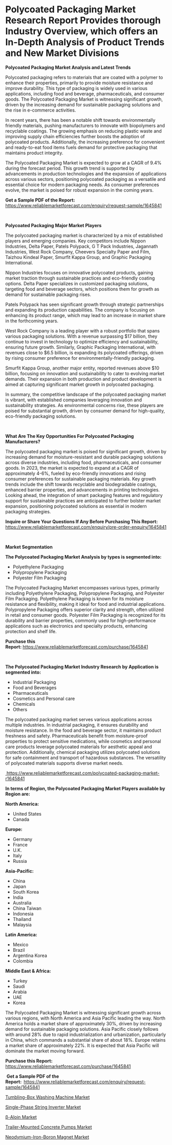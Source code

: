 <p><h1>Polycoated Packaging Market Research Report Provides thorough Industry Overview, which offers an In-Depth Analysis of Product Trends and New Market Divisions</h1></p><p><strong>Polycoated Packaging Market Analysis and Latest Trends</strong></p>
<p><p>Polycoated packaging refers to materials that are coated with a polymer to enhance their properties, primarily to provide moisture resistance and improve durability. This type of packaging is widely used in various applications, including food and beverage, pharmaceuticals, and consumer goods. The Polycoated Packaging Market is witnessing significant growth, driven by the increasing demand for sustainable packaging solutions and the rise in e-commerce activities.</p><p>In recent years, there has been a notable shift towards environmentally friendly materials, pushing manufacturers to innovate with biopolymers and recyclable coatings. The growing emphasis on reducing plastic waste and improving supply chain efficiencies further boosts the adoption of polycoated products. Additionally, the increasing preference for convenient and ready-to-eat food items fuels demand for protective packaging that maintains product integrity.</p><p>The Polycoated Packaging Market is expected to grow at a CAGR of 9.4% during the forecast period. This growth trend is supported by advancements in production technologies and the expansion of applications across various sectors, positioning polycoated packaging as a versatile and essential choice for modern packaging needs. As consumer preferences evolve, the market is poised for robust expansion in the coming years.</p></p>
<p><strong>Get a Sample PDF of the Report:&nbsp;</strong> <a href="https://www.reliablemarketforecast.com/enquiry/request-sample/1645841?utm_campaign=1803&utm_medium=2&utm_source=Github&utm_content=ia&utm_term=27102024&utm_id=polycoated-packaging">https://www.reliablemarketforecast.com/enquiry/request-sample/1645841</a></p>
<p>&nbsp;</p>
<p><strong>Polycoated Packaging Major Market Players</strong></p>
<p><p>The polycoated packaging market is characterized by a mix of established players and emerging companies. Key competitors include Nippon Industries, Delta Paper, Patels Polypack, G T Pack Industries, Jagannath Industries, West Rock Company, Cheevers Specialty Paper and Film, Taizhou Kindeal Paper, Smurfit Kappa Group, and Graphic Packaging International.</p><p>Nippon Industries focuses on innovative polycoated products, gaining market traction through sustainable practices and eco-friendly coating options. Delta Paper specializes in customized packaging solutions, targeting food and beverage sectors, which positions them for growth as demand for sustainable packaging rises.</p><p>Patels Polypack has seen significant growth through strategic partnerships and expanding its production capabilities. The company is focusing on enhancing its product range, which may lead to an increase in market share in the forthcoming years.</p><p>West Rock Company is a leading player with a robust portfolio that spans various packaging solutions. With a revenue surpassing $17 billion, they continue to invest in technology to optimize efficiency and sustainability, ensuring future growth. Similarly, Graphic Packaging International, with revenues close to $6.5 billion, is expanding its polycoated offerings, driven by rising consumer preference for environmentally-friendly packaging.</p><p>Smurfit Kappa Group, another major entity, reported revenues above $10 billion, focusing on innovation and sustainability to cater to evolving market demands. Their expansion in both production and product development is aimed at capturing significant market growth in polycoated packaging.</p><p>In summary, the competitive landscape of the polycoated packaging market is vibrant, with established companies leveraging innovation and sustainability strategies. As environmental concerns rise, these players are poised for substantial growth, driven by consumer demand for high-quality, eco-friendly packaging solutions.</p></p>
<p>&nbsp;</p>
<p><strong>What Are The Key Opportunities For Polycoated Packaging Manufacturers?</strong></p>
<p><p>The polycoated packaging market is poised for significant growth, driven by increasing demand for moisture-resistant and durable packaging solutions across diverse industries, including food, pharmaceuticals, and consumer goods. In 2023, the market is expected to expand at a CAGR of approximately 4-6%, fueled by eco-friendly innovations and rising consumer preferences for sustainable packaging materials. Key growth trends include the shift towards recyclable and biodegradable coatings, enhanced barrier properties, and advancements in printing technologies. Looking ahead, the integration of smart packaging features and regulatory support for sustainable practices are anticipated to further bolster market expansion, positioning polycoated solutions as essential in modern packaging strategies.</p></p>
<p><strong>Inquire or Share Your Questions If Any Before Purchasing This Report:</strong> <a href="https://www.reliablemarketforecast.com/enquiry/pre-order-enquiry/1645841?utm_campaign=1803&utm_medium=2&utm_source=Github&utm_content=ia&utm_term=27102024&utm_id=polycoated-packaging">https://www.reliablemarketforecast.com/enquiry/pre-order-enquiry/1645841</a></p>
<p>&nbsp;</p>
<p><strong>Market Segmentation</strong></p>
<p><strong>The Polycoated Packaging Market Analysis by types is segmented into:</strong></p>
<p><ul><li>Polyethylene Packaging</li><li>Polypropylene Packaging</li><li>Polyester Film Packaging</li></ul></p>
<p><p>The Polycoated Packaging Market encompasses various types, primarily including Polyethylene Packaging, Polypropylene Packaging, and Polyester Film Packaging. Polyethylene Packaging is known for its moisture resistance and flexibility, making it ideal for food and industrial applications. Polypropylene Packaging offers superior clarity and strength, often utilized in retail and consumer goods. Polyester Film Packaging is recognized for its durability and barrier properties, commonly used for high-performance applications such as electronics and specialty products, enhancing protection and shelf life.</p></p>
<p><strong>Purchase this Report:&nbsp;</strong><a href="https://www.reliablemarketforecast.com/purchase/1645841?utm_campaign=1803&utm_medium=2&utm_source=Github&utm_content=ia&utm_term=27102024&utm_id=polycoated-packaging">https://www.reliablemarketforecast.com/purchase/1645841</a></p>
<p>&nbsp;</p>
<p><strong>The Polycoated Packaging Market Industry Research by Application is segmented into:</strong></p>
<p><ul><li>Industrial Packaging</li><li>Food and Beverages</li><li>Pharmaceuticals</li><li>Cosmetics and Personal care</li><li>Chemicals</li><li>Others</li></ul></p>
<p><p>The polycoated packaging market serves various applications across multiple industries. In industrial packaging, it ensures durability and moisture resistance. In the food and beverage sector, it maintains product freshness and safety. Pharmaceuticals benefit from moisture-proof properties to protect sensitive medications, while cosmetics and personal care products leverage polycoated materials for aesthetic appeal and protection. Additionally, chemical packaging utilizes polycoated solutions for safe containment and transport of hazardous substances. The versatility of polycoated materials supports diverse market needs.</p></p>
<p><a href="https://www.reliablemarketforecast.com/polycoated-packaging-market-r1645841?utm_campaign=1803&utm_medium=2&utm_source=Github&utm_content=ia&utm_term=27102024&utm_id=polycoated-packaging">&nbsp;https://www.reliablemarketforecast.com/polycoated-packaging-market-r1645841</a></p>
<p><strong>In terms of Region, the Polycoated Packaging Market Players available by Region are:</strong></p>
<p>
    <p> <strong> North America: </strong>
        <ul>
            <li>United States</li>
            <li>Canada</li>
        </ul>
        </p> 
    <p> <strong> Europe: </strong>
        <ul>
            <li>Germany</li>
            <li>France</li>
            <li>U.K.</li>
            <li>Italy</li>
            <li>Russia</li>
        </ul>
        </p> 
    <p> <strong> Asia-Pacific: </strong>
        <ul>
            <li>China</li>
            <li>Japan</li>
            <li>South Korea</li>
            <li>India</li>
            <li>Australia</li>
            <li>China Taiwan</li>
            <li>Indonesia</li>
            <li>Thailand</li>
            <li>Malaysia</li>
        </ul>
        </p> 
    <p> <strong> Latin America: </strong>
        <ul>
            <li>Mexico</li>
            <li>Brazil</li>
            <li>Argentina Korea</li>
            <li>Colombia</li>
        </ul>
        </p> 
    <p> <strong> Middle East & Africa: </strong>
        <ul>
            <li>Turkey</li>
            <li>Saudi</li>
            <li>Arabia</li>
            <li>UAE</li>
            <li>Korea</li>
        </ul>
    </p>
    </p>
<p><p>The Polycoated Packaging Market is witnessing significant growth across various regions, with North America and Asia Pacific leading the way. North America holds a market share of approximately 30%, driven by increasing demand for sustainable packaging solutions. Asia Pacific closely follows with around 28% due to rapid industrialization and urbanization, particularly in China, which commands a substantial share of about 18%. Europe retains a market share of approximately 22%. It is expected that Asia Pacific will dominate the market moving forward.</p></p>
<p><strong>Purchase this Report: </strong><a href="https://www.reliablemarketforecast.com/purchase/1645841?utm_campaign=1803&utm_medium=2&utm_source=Github&utm_content=ia&utm_term=27102024&utm_id=polycoated-packaging">https://www.reliablemarketforecast.com/purchase/1645841</a></p>
<p>&nbsp;<strong>Get a Sample PDF of the Report:&nbsp;&nbsp;</strong><a href="https://www.reliablemarketforecast.com/enquiry/request-sample/1645841?utm_campaign=1803&utm_medium=2&utm_source=Github&utm_content=ia&utm_term=27102024&utm_id=polycoated-packaging">https://www.reliablemarketforecast.com/enquiry/request-sample/1645841</a></p>
<p><strong></strong></p>
<p><p><a href="https://www.linkedin.com/pulse/tumbling-box-washing-machine-market-segmentation-in-depth-analysis-us2ae?trk=public_post_embed_feed-article-content&utm_campaign=1803&utm_medium=2&utm_source=Github&utm_content=ia&utm_term=27102024&utm_id=polycoated-packaging">Tumbling-Box Washing Machine Market</a></p><p><a href="https://www.linkedin.com/pulse/single-phase-string-inverter-market-opportunities-eou4e?trk=public_post_embed_feed-article-content&utm_campaign=1803&utm_medium=2&utm_source=Github&utm_content=ia&utm_term=27102024&utm_id=polycoated-packaging">Single-Phase String Inverter Market</a></p><p><a href="https://www.linkedin.com/pulse/key-drivers-%CE%B2-aloin-market-trends-future-outlook-2024-2031-foj1e?trk=public_post_embed_feed-article-content&utm_campaign=1803&utm_medium=2&utm_source=Github&utm_content=ia&utm_term=27102024&utm_id=polycoated-packaging">β-Aloin Market</a></p><p><a href="https://www.linkedin.com/pulse/global-trailer-mounted-concrete-pumps-industry-research-5muze?trk=public_post_embed_feed-article-content&utm_campaign=1803&utm_medium=2&utm_source=Github&utm_content=ia&utm_term=27102024&utm_id=polycoated-packaging">Trailer-Mounted Concrete Pumps Market</a></p><p><a href="https://www.linkedin.com/pulse/global-neodymium-iron-boron-magnet-market-trends-innovations-jcn0c?trk=public_post_embed_feed-article-content&utm_campaign=1803&utm_medium=2&utm_source=Github&utm_content=ia&utm_term=27102024&utm_id=polycoated-packaging">Neodymium-Iron-Boron Magnet Market</a></p></p>